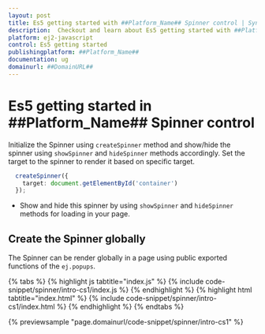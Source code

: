 ```yaml
---
layout: post
title: Es5 getting started with ##Platform_Name## Spinner control | Syncfusion
description:  Checkout and learn about Es5 getting started with ##Platform_Name## Spinner control of Syncfusion Essential JS 2 and more details.
platform: ej2-javascript
control: Es5 getting started 
publishingplatform: ##Platform_Name##
documentation: ug
domainurl: ##DomainURL##
---
```


# Es5 getting started in ##Platform_Name## Spinner control

Initialize the Spinner using `createSpinner` method and show/hide the spinner using `showSpinner` and `hideSpinner` methods accordingly. Set the target to the spinner to render it based on specific target.

```ts
  createSpinner({
    target: document.getElementById('container')
  });
```

* Show and hide this spinner by using `showSpinner` and `hideSpinner` methods for loading in your page.

## Create the Spinner globally

The Spinner can be render globally in a page using public exported functions of the `ej.popups`.

{% tabs %}
{% highlight js tabtitle="index.js" %}
{% include code-snippet/spinner/intro-cs1/index.js %}
{% endhighlight %}
{% highlight html tabtitle="index.html" %}
{% include code-snippet/spinner/intro-cs1/index.html %}
{% endhighlight %}
{% endtabs %}
        
{% previewsample "page.domainurl/code-snippet/spinner/intro-cs1" %}